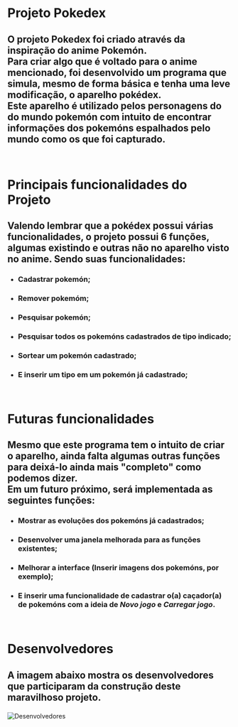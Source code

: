 # **Projeto Pokedex** #

## <p>O projeto Pokedex foi criado através da inspiração do anime **Pokemón**. <br>Para criar algo que é voltado para o anime mencionado, foi desenvolvido um programa que simula, mesmo de forma básica e tenha uma leve modificação, o aparelho pokédex.<br>Este aparelho é utilizado pelos personagens do do mundo pokemón com intuito de encontrar informações dos pokemóns espalhados pelo mundo como os que foi capturado.</p> ##

# <br> **Principais funcionalidades do Projeto** #

## <p>Valendo lembrar que a pokédex possui várias funcionalidades, o projeto possui 6 funções, algumas existindo e outras não no aparelho visto no anime. Sendo suas funcionalidades:</p> ##

- ### Cadastrar pokemón; ###
- ### Remover pokemóm; ###
- ### Pesquisar pokemón; ###
- ### Pesquisar todos os pokemóns cadastrados de tipo indicado; ### 
- ### Sortear um pokemón cadastrado; ###
- ### E inserir um tipo em um pokemón já cadastrado; ###

# <br>**Futuras funcionalidades** #

## <p> Mesmo que este programa tem o intuito de criar o aparelho, ainda falta algumas outras funções para deixá-lo ainda mais "completo" como podemos dizer. <br>Em um futuro próximo, será implementada as seguintes funções: </p> ##
- ### Mostrar as evoluções dos pokemóns já cadastrados; ###
- ### Desenvolver uma janela melhorada para as funções existentes; ###
- ### Melhorar a interface (Inserir imagens dos pokemóns, por exemplo); ###
- ### E inserir uma funcionalidade de cadastrar o(a) caçador(a) de pokemóns com a ideia de *Novo jogo* e *Carregar jogo*. ###

# <br> **Desenvolvedores** #

## <p> A imagem abaixo mostra os desenvolvedores que participaram da construção deste maravilhoso projeto. </p> ##

![Desenvolvedores](https://github.com/raffaP19/PokedexFinalPOO/assets/114430076/0f237600-f6c2-4a68-aa25-10ac0e35b840)

